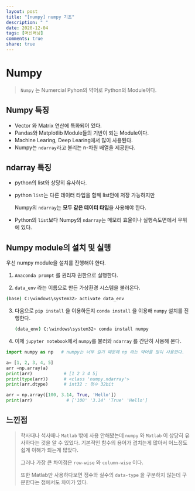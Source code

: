 ```yaml
---
layout: post
title: "[numpy] numpy 기초"
description: " "
date: 2020-12-04
tags: [머신러닝]
comments: true
share: true
---
```


# Numpy

> `Numpy` 는 Numercial Pyhon의 약어로 Python의 Module이다.



## Numpy 특징

* Vector 와 Matrix 연산에 특화되어 있다.
* Pandas와 Matplotlib Module들의 기반이 되는 Module이다.
* Machine Learing, Deep Learing에서 많이 사용된다.
* Numpy는 `ndarray`라고 불리는 n-차원 배열을 제공한다.



##  ndarray 특징

- python의 list와 상당히 유사하다.

- python `list`는 다른 데이터 타입을 함꼐 list안에 저장 가능하지만

  Numpy의 `ndarray`는 **모두 같은 데이터 타입**을 사용해야 한다.

* Python의 `list`보다 Numpy의 `ndarray`는 메모리 효율이나 실행속도면에서 우위에 있다.



## Numpy module의 설치 및 실행

우선 numpy module을 설치를 진행해야 한다.

1. `Anaconda prompt` 를 권리자 권한으로 실행한다.

2.  `data_env` 라는 이름으로 만든 가상환경 시스템을 불러온다.

   ```bash
   (base) C:\windows\system32> activate data_env
   ```

3. 다음으로 `pip install` 을 이용하든지  `conda install`  을 이용해 `numpy` 설치를 진행한다.

   ```bash
   (data_env) C:\windows\system32> conda install numpy
   ```

4.  이제 `jupyter notebook`에서 `numpy`를  불러와 `ndarray` 를 간단히 사용해 본다.

   ```python
   import numpy as np   # numpy는 너무 길기 때문에 np 라는 약어를 많이 사용한다.
   
   a= [1, 2, 3, 4, 5]
   arr =np.array(a)
   print(arr)            # [1 2 3 4 5]
   print(type(arr))      # <class 'numpy.ndarray'>
   print(arr.dtype)      # int32 : 정수 32bit
   ```

   ```python
   arr = np.array([100, 3.14, True, 'Hello'])
   print(arr)             # ['100' '3.14' 'True' 'Hello'] 
   ```

   

## 느낀점

> 학사때나 석사때나 `Matlab` 밖에 사용 안해봤는데  `numpy` 와 `Matlab` 이 상당히 유사하다는 것을 알 수 있었다. 기본적인 함수의 용어가 겹치는게 많아서 어느정도 쉽게 이해가 되는게 많았다.
>
> 그러나 가장 큰 차이점은 `row-wise` 와 `column-wise` 이다.
>
> 또한 Matlab만 사용하다보면 정수와 실수의 `data-type` 을 구분하지 않는데 구분한다는 점에서도 차이가 있다.

